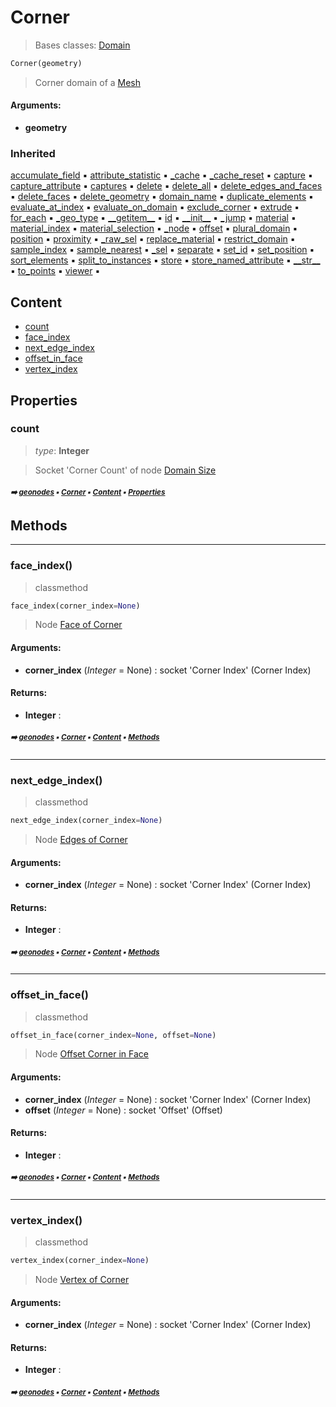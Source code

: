 # Corner

> Bases classes: [Domain](domain.md#domain)

``` python
Corner(geometry)
```

> Corner domain of a [Mesh](mesh.md#mesh)

#### Arguments:
- **geometry**

### Inherited

[accumulate_field](domain.md#accumulate_field) :black_small_square: [attribute_statistic](domain.md#attribute_statistic) :black_small_square: [\_cache](nodecache.md#_cache) :black_small_square: [\_cache_reset](nodecache.md#_cache_reset) :black_small_square: [capture](domain.md#capture) :black_small_square: [capture_attribute](domain.md#capture_attribute) :black_small_square: [captures](domain.md#captures) :black_small_square: [delete](domain.md#delete) :black_small_square: [delete_all](domain.md#delete_all) :black_small_square: [delete_edges_and_faces](domain.md#delete_edges_and_faces) :black_small_square: [delete_faces](domain.md#delete_faces) :black_small_square: [delete_geometry](domain.md#delete_geometry) :black_small_square: [domain_name](domain.md#domain_name) :black_small_square: [duplicate_elements](domain.md#duplicate_elements) :black_small_square: [evaluate_at_index](domain.md#evaluate_at_index) :black_small_square: [evaluate_on_domain](domain.md#evaluate_on_domain) :black_small_square: [exclude_corner](domain.md#exclude_corner) :black_small_square: [extrude](domain.md#extrude) :black_small_square: [for_each](domain.md#for_each) :black_small_square: [\_geo_type](geobase.md#_geo_type) :black_small_square: [\_\_getitem__](geobase.md#__getitem__) :black_small_square: [id](geobase.md#id) :black_small_square: [\_\_init__](domain.md#__init__) :black_small_square: [\_jump](domain.md#_jump) :black_small_square: [material](geobase.md#material) :black_small_square: [material_index](geobase.md#material_index) :black_small_square: [material_selection](geobase.md#material_selection) :black_small_square: [\_node](domain.md#_node) :black_small_square: [offset](geobase.md#offset) :black_small_square: [plural_domain](domain.md#plural_domain) :black_small_square: [position](geobase.md#position) :black_small_square: [proximity](domain.md#proximity) :black_small_square: [\_raw_sel](geobase.md#_raw_sel) :black_small_square: [replace_material](geobase.md#replace_material) :black_small_square: [restrict_domain](domain.md#restrict_domain) :black_small_square: [sample_index](domain.md#sample_index) :black_small_square: [sample_nearest](domain.md#sample_nearest) :black_small_square: [\_sel](domain.md#_sel) :black_small_square: [separate](domain.md#separate) :black_small_square: [set_id](geobase.md#set_id) :black_small_square: [set_position](geobase.md#set_position) :black_small_square: [sort_elements](domain.md#sort_elements) :black_small_square: [split_to_instances](domain.md#split_to_instances) :black_small_square: [store](domain.md#store) :black_small_square: [store_named_attribute](domain.md#store_named_attribute) :black_small_square: [\_\_str__](domain.md#__str__) :black_small_square: [to_points](domain.md#to_points) :black_small_square: [viewer](domain.md#viewer) :black_small_square:

## Content

- [count](corner.md#count)
- [face_index](corner.md#face_index)
- [next_edge_index](corner.md#next_edge_index)
- [offset_in_face](corner.md#offset_in_face)
- [vertex_index](corner.md#vertex_index)

## Properties



### count

> _type_: **Integer**
>

> Socket 'Corner Count' of node [Domain Size](https://docs.blender.org/manual/en/latest/modeling/geometry_nodes/attribute/domain_size.html)

##### <sub>:arrow_right: [geonodes](index.md#geonodes) :black_small_square: [Corner](corner.md#corner) :black_small_square: [Content](corner.md#content) :black_small_square: [Properties](corner.md#properties)</sub>

## Methods



----------
### face_index()

> classmethod

``` python
face_index(corner_index=None)
```

> Node [Face of Corner](https://docs.blender.org/manual/en/latest/modeling/geometry_nodes/mesh/topology/face_of_corner.html)

#### Arguments:
- **corner_index** (_Integer_ = None) : socket 'Corner Index' (Corner Index)



#### Returns:
- **Integer** :

##### <sub>:arrow_right: [geonodes](index.md#geonodes) :black_small_square: [Corner](corner.md#corner) :black_small_square: [Content](corner.md#content) :black_small_square: [Methods](corner.md#methods)</sub>

----------
### next_edge_index()

> classmethod

``` python
next_edge_index(corner_index=None)
```

> Node [Edges of Corner](https://docs.blender.org/manual/en/latest/modeling/geometry_nodes/mesh/topology/edges_of_corner.html)

#### Arguments:
- **corner_index** (_Integer_ = None) : socket 'Corner Index' (Corner Index)



#### Returns:
- **Integer** :

##### <sub>:arrow_right: [geonodes](index.md#geonodes) :black_small_square: [Corner](corner.md#corner) :black_small_square: [Content](corner.md#content) :black_small_square: [Methods](corner.md#methods)</sub>

----------
### offset_in_face()

> classmethod

``` python
offset_in_face(corner_index=None, offset=None)
```

> Node [Offset Corner in Face](https://docs.blender.org/manual/en/latest/modeling/geometry_nodes/mesh/topology/offset_corner_in_face.html)

#### Arguments:
- **corner_index** (_Integer_ = None) : socket 'Corner Index' (Corner Index)
- **offset** (_Integer_ = None) : socket 'Offset' (Offset)



#### Returns:
- **Integer** :

##### <sub>:arrow_right: [geonodes](index.md#geonodes) :black_small_square: [Corner](corner.md#corner) :black_small_square: [Content](corner.md#content) :black_small_square: [Methods](corner.md#methods)</sub>

----------
### vertex_index()

> classmethod

``` python
vertex_index(corner_index=None)
```

> Node [Vertex of Corner](https://docs.blender.org/manual/en/latest/modeling/geometry_nodes/mesh/topology/vertex_of_corner.html)

#### Arguments:
- **corner_index** (_Integer_ = None) : socket 'Corner Index' (Corner Index)



#### Returns:
- **Integer** :

##### <sub>:arrow_right: [geonodes](index.md#geonodes) :black_small_square: [Corner](corner.md#corner) :black_small_square: [Content](corner.md#content) :black_small_square: [Methods](corner.md#methods)</sub>